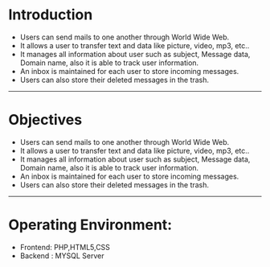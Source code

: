   # Introduction
   
   
* Users can send mails to one another through World Wide Web.
* It allows a user to transfer text and data like picture, video, mp3, etc..
* It manages all information about user such as subject, Message data, Domain name, also it is able to track user information. 
* An inbox is maintained for each user to store incoming messages. 
* Users can also store their deleted messages in the trash. 

---------------------------------------------------------------------------------------------------------------------------------------
# Objectives

 * Users can send mails to one another through World Wide Web.
 * It allows a user to transfer text and data like picture, video, mp3, etc..
 * It manages all information about user such as subject, Message data, Domain name, also it is able to track user information. 
 * An inbox is maintained for each user to store incoming messages. 
 * Users can also store their deleted messages in the trash. 
----------------------------------------------------------------------------------------------------------------------------------------
# Operating Environment:

* Frontend: PHP,HTML5,CSS
* Backend : MYSQL Server
